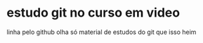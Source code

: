 # estudo git no curso em video
linha pelo github
 olha só
 material de estudos do git
 que isso heim
